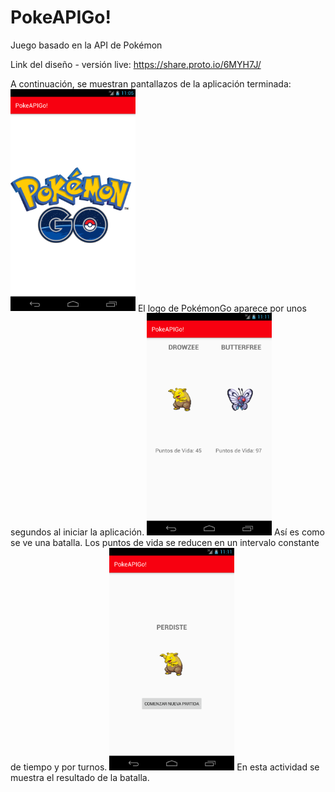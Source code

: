 # PokeAPIGo!
Juego basado en la API de Pokémon

Link del diseño - versión live: https://share.proto.io/6MYH7J/

A continuación, se muestran pantallazos de la aplicación terminada: 
<img src="s1.png" width="200">
El logo de PokémonGo aparece por unos segundos al iniciar la aplicación. 
<img src="s2.png" width="200">
Así es como se ve una batalla. Los puntos de vida se reducen en un intervalo constante de tiempo y por turnos. 
<img src="s3.png" width="200">
En esta actividad se muestra el resultado de la batalla. 
